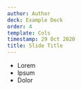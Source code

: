 ```yaml
---
author: Author
deck: Example Deck
order: 4
template: Cols
timestamp: 29 Oct 2020
title: Slide Title
---
```


- Lorem
- Ipsum
- Dolor
